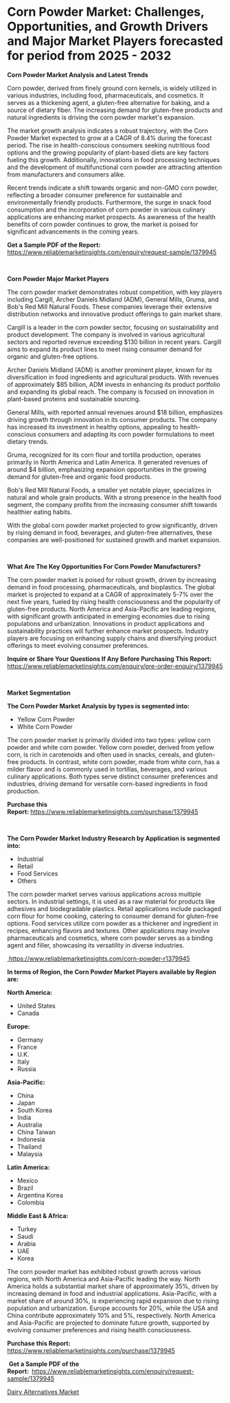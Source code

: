 <p><h1>Corn Powder Market: Challenges, Opportunities, and Growth Drivers and Major Market Players forecasted for period from 2025 - 2032</h1></p><p><strong>Corn Powder Market Analysis and Latest Trends</strong></p>
<p><p>Corn powder, derived from finely ground corn kernels, is widely utilized in various industries, including food, pharmaceuticals, and cosmetics. It serves as a thickening agent, a gluten-free alternative for baking, and a source of dietary fiber. The increasing demand for gluten-free products and natural ingredients is driving the corn powder market's expansion.</p><p>The market growth analysis indicates a robust trajectory, with the Corn Powder Market expected to grow at a CAGR of 8.4% during the forecast period. The rise in health-conscious consumers seeking nutritious food options and the growing popularity of plant-based diets are key factors fueling this growth. Additionally, innovations in food processing techniques and the development of multifunctional corn powder are attracting attention from manufacturers and consumers alike.</p><p>Recent trends indicate a shift towards organic and non-GMO corn powder, reflecting a broader consumer preference for sustainable and environmentally friendly products. Furthermore, the surge in snack food consumption and the incorporation of corn powder in various culinary applications are enhancing market prospects. As awareness of the health benefits of corn powder continues to grow, the market is poised for significant advancements in the coming years.</p></p>
<p><strong>Get a Sample PDF of the Report:&nbsp;</strong> <a href="https://www.reliablemarketinsights.com/enquiry/request-sample/1379945?utm_campaign=2206&utm_medium=2&utm_source=Github&utm_content=ia&utm_term=14022025&utm_id=corn-powder">https://www.reliablemarketinsights.com/enquiry/request-sample/1379945</a></p>
<p>&nbsp;</p>
<p><strong>Corn Powder Major Market Players</strong></p>
<p><p>The corn powder market demonstrates robust competition, with key players including Cargill, Archer Daniels Midland (ADM), General Mills, Gruma, and Bob's Red Mill Natural Foods. These companies leverage their extensive distribution networks and innovative product offerings to gain market share.</p><p>Cargill is a leader in the corn powder sector, focusing on sustainability and product development. The company is involved in various agricultural sectors and reported revenue exceeding $130 billion in recent years. Cargill aims to expand its product lines to meet rising consumer demand for organic and gluten-free options.</p><p>Archer Daniels Midland (ADM) is another prominent player, known for its diversification in food ingredients and agricultural products. With revenues of approximately $85 billion, ADM invests in enhancing its product portfolio and expanding its global reach. The company is focused on innovation in plant-based proteins and sustainable sourcing.</p><p>General Mills, with reported annual revenues around $18 billion, emphasizes driving growth through innovation in its consumer products. The company has increased its investment in healthy options, appealing to health-conscious consumers and adapting its corn powder formulations to meet dietary trends.</p><p>Gruma, recognized for its corn flour and tortilla production, operates primarily in North America and Latin America. It generated revenues of around $4 billion, emphasizing expansion opportunities in the growing demand for gluten-free and organic food products.</p><p>Bob's Red Mill Natural Foods, a smaller yet notable player, specializes in natural and whole grain products. With a strong presence in the health food segment, the company profits from the increasing consumer shift towards healthier eating habits.</p><p>With the global corn powder market projected to grow significantly, driven by rising demand in food, beverages, and gluten-free alternatives, these companies are well-positioned for sustained growth and market expansion.</p></p>
<p>&nbsp;</p>
<p><strong>What Are The Key Opportunities For Corn Powder Manufacturers?</strong></p>
<p><p>The corn powder market is poised for robust growth, driven by increasing demand in food processing, pharmaceuticals, and bioplastics. The global market is projected to expand at a CAGR of approximately 5-7% over the next five years, fueled by rising health consciousness and the popularity of gluten-free products. North America and Asia-Pacific are leading regions, with significant growth anticipated in emerging economies due to rising populations and urbanization. Innovations in product applications and sustainability practices will further enhance market prospects. Industry players are focusing on enhancing supply chains and diversifying product offerings to meet evolving consumer preferences.</p></p>
<p><strong>Inquire or Share Your Questions If Any Before Purchasing This Report:</strong> <a href="https://www.reliablemarketinsights.com/enquiry/pre-order-enquiry/1379945?utm_campaign=2206&utm_medium=2&utm_source=Github&utm_content=ia&utm_term=14022025&utm_id=corn-powder">https://www.reliablemarketinsights.com/enquiry/pre-order-enquiry/1379945</a></p>
<p>&nbsp;</p>
<p><strong>Market Segmentation</strong></p>
<p><strong>The Corn Powder Market Analysis by types is segmented into:</strong></p>
<p><ul><li>Yellow Corn Powder</li><li>White Corn Powder</li></ul></p>
<p><p>The corn powder market is primarily divided into two types: yellow corn powder and white corn powder. Yellow corn powder, derived from yellow corn, is rich in carotenoids and often used in snacks, cereals, and gluten-free products. In contrast, white corn powder, made from white corn, has a milder flavor and is commonly used in tortillas, beverages, and various culinary applications. Both types serve distinct consumer preferences and industries, driving demand for versatile corn-based ingredients in food production.</p></p>
<p><strong>Purchase this Report:&nbsp;</strong><a href="https://www.reliablemarketinsights.com/purchase/1379945?utm_campaign=2206&utm_medium=2&utm_source=Github&utm_content=ia&utm_term=14022025&utm_id=corn-powder">https://www.reliablemarketinsights.com/purchase/1379945</a></p>
<p>&nbsp;</p>
<p><strong>The Corn Powder Market Industry Research by Application is segmented into:</strong></p>
<p><ul><li>Industrial</li><li>Retail</li><li>Food Services</li><li>Others</li></ul></p>
<p><p>The corn powder market serves various applications across multiple sectors. In industrial settings, it is used as a raw material for products like adhesives and biodegradable plastics. Retail applications include packaged corn flour for home cooking, catering to consumer demand for gluten-free options. Food services utilize corn powder as a thickener and ingredient in recipes, enhancing flavors and textures. Other applications may involve pharmaceuticals and cosmetics, where corn powder serves as a binding agent and filler, showcasing its versatility in diverse industries.</p></p>
<p><a href="https://www.reliablemarketinsights.com/corn-powder-r1379945?utm_campaign=2206&utm_medium=2&utm_source=Github&utm_content=ia&utm_term=14022025&utm_id=corn-powder">&nbsp;https://www.reliablemarketinsights.com/corn-powder-r1379945</a></p>
<p><strong>In terms of Region, the Corn Powder Market Players available by Region are:</strong></p>
<p>
    <p> <strong> North America: </strong>
        <ul>
            <li>United States</li>
            <li>Canada</li>
        </ul>
        </p> 
    <p> <strong> Europe: </strong>
        <ul>
            <li>Germany</li>
            <li>France</li>
            <li>U.K.</li>
            <li>Italy</li>
            <li>Russia</li>
        </ul>
        </p> 
    <p> <strong> Asia-Pacific: </strong>
        <ul>
            <li>China</li>
            <li>Japan</li>
            <li>South Korea</li>
            <li>India</li>
            <li>Australia</li>
            <li>China Taiwan</li>
            <li>Indonesia</li>
            <li>Thailand</li>
            <li>Malaysia</li>
        </ul>
        </p> 
    <p> <strong> Latin America: </strong>
        <ul>
            <li>Mexico</li>
            <li>Brazil</li>
            <li>Argentina Korea</li>
            <li>Colombia</li>
        </ul>
        </p> 
    <p> <strong> Middle East & Africa: </strong>
        <ul>
            <li>Turkey</li>
            <li>Saudi</li>
            <li>Arabia</li>
            <li>UAE</li>
            <li>Korea</li>
        </ul>
    </p>
    </p>
<p><p>The corn powder market has exhibited robust growth across various regions, with North America and Asia-Pacific leading the way. North America holds a substantial market share of approximately 35%, driven by increasing demand in food and industrial applications. Asia-Pacific, with a market share of around 30%, is experiencing rapid expansion due to rising population and urbanization. Europe accounts for 20%, while the USA and China contribute approximately 10% and 5%, respectively. North America and Asia-Pacific are projected to dominate future growth, supported by evolving consumer preferences and rising health consciousness.</p></p>
<p><strong>Purchase this Report: </strong><a href="https://www.reliablemarketinsights.com/purchase/1379945?utm_campaign=2206&utm_medium=2&utm_source=Github&utm_content=ia&utm_term=14022025&utm_id=corn-powder">https://www.reliablemarketinsights.com/purchase/1379945</a></p>
<p>&nbsp;<strong>Get a Sample PDF of the Report:&nbsp;&nbsp;</strong><a href="https://www.reliablemarketinsights.com/enquiry/request-sample/1379945?utm_campaign=2206&utm_medium=2&utm_source=Github&utm_content=ia&utm_term=14022025&utm_id=corn-powder">https://www.reliablemarketinsights.com/enquiry/request-sample/1379945</a></p>
<p><strong></strong></p>
<p><p><a href="https://github.com/joannesouthgate/Market-Research-Report-List-5/blob/main/dairy-alternatives-market.md?utm_campaign=2206&utm_medium=2&utm_source=Github&utm_content=ia&utm_term=14022025&utm_id=corn-powder">Dairy Alternatives Market</a></p></p>